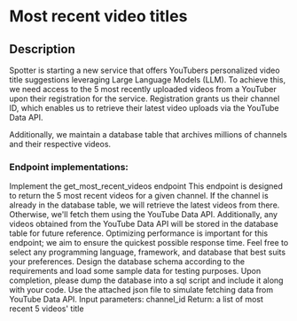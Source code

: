 # Most recent video titles

## Description

Spotter is starting a new service that offers YouTubers personalized video title suggestions
leveraging Large Language Models (LLM). To achieve this, we need access to the 5 most
recently uploaded videos from a YouTuber upon their registration for the service. Registration
grants us their channel ID, which enables us to retrieve their latest video uploads via the
YouTube Data API.

Additionally, we maintain a database table that archives millions of channels and their respective
videos.

### Endpoint implementations:

Implement the get_most_recent_videos endpoint
This endpoint is designed to return the 5 most recent videos for a given channel. If the channel
is already in the database table, we will retrieve the latest videos from there. Otherwise, we'll
fetch them using the YouTube Data API. Additionally, any videos obtained from the YouTube
Data API will be stored in the database table for future reference.
Optimizing performance is important for this endpoint; we aim to ensure the quickest possible
response time.
Feel free to select any programming language, framework, and database that best suits your
preferences. Design the database schema according to the requirements and load some
sample data for testing purposes. Upon completion, please dump the database into a sql script
and include it along with your code.
Use the attached json file to simulate fetching data from YouTube Data API.
Input parameters: channel_id
Return: a list of most recent 5 videos' title

